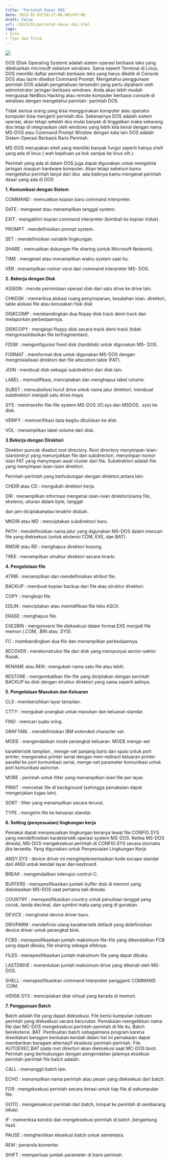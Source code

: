 ```yaml
---
title: 'Perintah Dasar DOS'
date: 2013-01-02T20:27:00.001+07:00
draft: false
url: /2013/01/perintah-dasar-dos.html
tags: 
- Info
- Tips dan Trick
---
```


[![](https://blogger.googleusercontent.com/img/b/R29vZ2xl/AVvXsEhGgxUMQnSatHraKB9ofcYGkv8SXgdUgMLC_4QeQ3vXFMN1Tt1niGlOAcU3aoXz0vIydtDIez1Qfba3GHiEcQwTMa-BDwWlReJDT6HYfTlHuXisnIUG8TG2ZhY7OvedZ1Eqk0vsSQruKHo/s200/LogoNewY.GIF)](https://blogger.googleusercontent.com/img/b/R29vZ2xl/AVvXsEhGgxUMQnSatHraKB9ofcYGkv8SXgdUgMLC_4QeQ3vXFMN1Tt1niGlOAcU3aoXz0vIydtDIez1Qfba3GHiEcQwTMa-BDwWlReJDT6HYfTlHuXisnIUG8TG2ZhY7OvedZ1Eqk0vsSQruKHo/s1600/LogoNewY.GIF)

  

  

DOS (Disk Operating System) adalah sistem operasi berbasis teks yang dikeluarkan microsoft sebelum windows. Sama seperti Terminal di Linux, DOS memiliki daftar perintah berbasis teks yang harus diketik di Console DOS atau lazim disebut Command Prompt. Mengetahui penggunaan perintah DOS adalah pengetahuan tersendiri yang perlu dipahami oleh administrator jaringan berbasis windows. Anda akan lebih mudah menguasai NetBios Hacking atau remote komputer berbasis console di windows dengan mengetahui perintah- perintah DOS.

Tidak semua orang yang bisa menggunakan komputer atau operator komputer bisa mengerti perintah dos. Sebenarnya DOS adalah sistem operasi, akan tetapi setelah dos mulai banyak di tinggalkan maka sekarang dos tetap di integrasikan oleh windows yang lebih kita kenal dengan nama MS-DOS atau Command Prompt Window dengan kata lain DOS adalah Sistem Operasi Berbasis Baris Perintah.

MS-DOS merupakan shell yang memiliki banyak fungsi seperti halnya shell yang ada di linux ( wah kejahuan ya kok sampai ke linux sih ).

Perintah yang ada di dalam DOS juga dapat digunakan untuk mengelola jaringan maupun hardware komputer. Akan tetapi sebelum kamu mengetahui perintah lanjut dari dos  ada baiknya kamu mengenal perintah dasar yang ada di DOS

  

**1\. Komunikasi dengan Sistem**

COMMAND : memuatkan kopian baru command interpreter.

DATE : mengeset atau menampilkan tanggal system.

EXIT : mengakhiri kopian command interpreter (kembali ke kopian Induk).

PROMPT : mendefinisikan prompt system.

SET : mendefinisikan variable lingkungan.

SHARE : memuatkan dukungan file sharing (untuk Microsoft Network).

TIME : mengeset atau menampilkan waktu system saat itu.

VER : menampilkan nomor versi dari command interpreter MS- DOS.

  

**2\. Bekerja dengan Disk**

ASSIGN : merute permintaan operasi disk dari satu drive ke drive lain.

CHKDSK : memeriksa alokasi ruang penyimpanan, kesalahan isian. direktori, table alokasi file atau kerusakan fisik disk

DISKCOMP : membandingkan dua floppy disk track demi track dan melaporkan perbedaannya.

DISKCOPY : mengkopi floppy disk secara track demi track (tidak mengonsolidasikan file terfragmentasi).

FDISK : mengonfigurasi fixed disk (harddisk) untuk digunakan MS- DOS.

FORMAT : memformat disk untuk digunakan MS-DOS dengan menginisialisasi direktori dan file allocation table (FAT).

JOIN : membuat disk sebagai subdirektori dari disk lain.

LABEL : memodifikasi, menciptakan dan menghapus label volume.

SUBST : mensubsitusi huruf drive untuk nama jalur direktori, membuat subdirektori menjadi satu drive maya.

SYS : mentransfer file-file system MS-DOS (IO.sys dan MSDOS. .sys) ke disk.

VERIFY : memverifikasi data begitu dituliskan ke disk.

VOL : menampilkan label volume dari disk.

  

**3.Bekerja dengan Direktori**

Direktori puncak disebut root directory. Root directory menyimpan isian-isian(entry) yang menunjukkan file dan subdirectori, menyimpan nomor isian FAT yang menyimpan awal cluster dari file. Subdirektori adalah file yang menyimpan isian-isian direktori.

Perintah-perintah yang berhubungan dengan direktori,antara lain:

CHDIR atau CD : mengubah direktori kerja.

DIR : menampilkan informasi mengenai isian-isian direktori(nama file, ekstensi, ukuran dalam byte, tanggal

dan jam diciptakanatau terakhir diubah.

MKDIR atau MD : menciptakan subdirektori baru.

PATH : mendefinisikan nama jalur yang digunakan MS-DOS dalam mencari file yang dieksekusi (untuk ekstensi COM, EXE, dan BAT).

RMDIR atau RD : menghapus direktori kosong.

TREE : menampilkan struktur direktori secara hirarki.

  

**4\. Pengelolaan file**

ATRIB : menampilkan dan mendefinisikan atribut file.

BACKUP : membuat kopian backup dari file atau struktur direktori.

COPY : mengkopi file.

EDLIN : menciptakan atau memidifikasi file teks ASCII.

ERASE : menghapus file.

EXE2BIN : mengonversi file dieksekusi dalam format.EXE menjadi file memori (.COM, .BIN atau .SYS).

FC : membandingkan dua file dan menampilkan perbedaannya.

RECOVER : merekonstruksi file dari disk yang mempunyai sector-sektor Rusak.

RENAME atau REN : mengubah nama satu file atau lebih.

RESTORE : mengembalikan file-file yang diciptakan dengan perintah BACKUP ke disk dengan struktur direktori yang sama seperti aslinya.

  

**5\. Pengelolaan Masukan dan Keluaran**

CLS : membersihkan layar tampilan.

CTTY : mengubah prangkat untuk masukan dan keluaran standar.

FIND : mencari suatu sring.

GRAFTABL : mendefinisikan IBM extended character set.

MODE : mengendalikan mode perangkat keluaran. MODE menge-set

karakteristik tampilan , menge-set panjang baris dan spasi untuk port printer, mengoneksi printer serial dengan men-redirect keluaran printer parallel ke port komunikasi serial, menge-set parameter komunikasi untuk port komunikasi asincron.

MORE : perintah untuk filter yang menampilkan isian file per layar.

PRINT : mencetak file di background (sehingga pemakaian dapat mengerjakan tugas lain).

SORT : filter yang menampilkan secara terurut.

TYPE : mengirim file ke keluaran standar.

  

**6\. Setting (penyesuaian) lingkungan kerja**

Pemakai dapat menyesuaikan lingkungan keranya lewat file CONFIG.SYS yang mendefinisikan karakteristik operasi system MS-DOS. Ketika MS-DOS dimulai, MS-DOS mengeksekusi perintah di CONFIG.SYS secara otomatis jika tersedia. Yang digunakan untuk Penyesuaian Lingkungan Kerja

ANSY.SYS : device driver ini mengimplementasikan kode escape standar dari ANSI untuk kendali layar dan keyboard.

BREAK : mengendalikan interupsi control-C.

BUFFERS : menspesifikasikan jumlah buffer disk di memori yang dialokasikan MS-DOS saat pertama kali dimulai.

COUNTRY : menspesifikasikan country untuk penulisan tanggal yang cocok, tanda decimal, dan symbol mata uang yang di gunakan.

DEVICE : menginstal device driver baru.

DRIVPARM : mendefinisi ulang karakteristik default yang didefinisikan device driver untuk perangkat blok.

FCBS : menspesifikasikan jumlah maksimum file-file yang dikendalikan FCB yang dapat dibuka, file sharing sebagai efeknya.

FILES : menspesifikasikan jumlah maksimum file yang dapat dibuka.

LASTDRIVE : menentukan jumlah maksimum drive yang dikenali oleh MS-DOS.

SHELL : menspesifikasikan command interpreter pengganti COMMAND .COM.

VIDISK.SYS : menciptakan disk virtual yang berada di memori.

  

**7\. Penggunaan Batch**

Batch adalah file yang dapat dieksekusi. File berisi kumpulan /sekuen perintah yang dieksekusi secara berurutan. Pemakaian mengetikkan nama file dan MC-DOS mengeksekusi perintah-perintah di file itu. Batch berekstensi .BAT. Pembuatan batch sebagaimana program karena disediakan beragam bentukan kendali dalam hal ini pemakaian dapat memberikan beragam alternayif eksekusi perintah-perintah. File AUTOEXEC.BAT pada root directori akan dieksekusi saat MC-DOS boot. Perintah yang berhubungan dengan pengendalian jalannya eksekusi perintah-perintah file batch adalah:

CALL : memanggil batch lain.

ECHO : menampilkan nama perintah atau pesan yang dieksekusi dari batch.

FOR : mengeksekusi perintah secara iterasi untuk tiap file di sekumpulan file.

GOTO : mengeksekusi perintah dari batch, lompat ke perintah di sembarang lokasi.

IF : memeriksa kondisi dan mengeksekusi perintah di batch ,bergantung hasil.

PAUSE : menghentikan eksekusi batch untuk sementara.

REM : penanda komentar.

SHIFT : memperluas jumlah parameter di baris perintah.